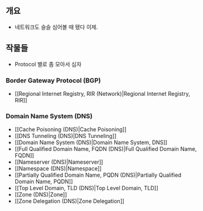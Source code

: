 ## 개요

- 네트워크도 슬슬 심어볼 때 됐다 이제.

## 작물들

- Protocol 별로 좀 모아서 심자

### Border Gateway Protocol (BGP)

- [[Regional Internet Registry, RIR (Network)|Regional Internet Registry, RIR]]

### Domain Name System (DNS)

- [[Cache Poisoning (DNS)|Cache Poisoning]]
- [[DNS Tunneling (DNS)|DNS Tunneling]]
- [[Domain Name System (DNS)|Domain Name System, DNS]]
- [[Full Qualified Domain Name, FQDN (DNS)|Full Qualified Domain Name, FQDN]]
- [[Nameserver (DNS)|Nameserver]]
- [[Namespace (DNS)|Namespace]]
- [[Partially Qualified Domain Name, PQDN (DNS)|Partially Qualified Domain Name, PQDN]]
- [[Top Level Domain, TLD (DNS)|Top Level Domain, TLD]]
- [[Zone (DNS)|Zone]]
- [[Zone Delegation (DNS)|Zone Delegation]]